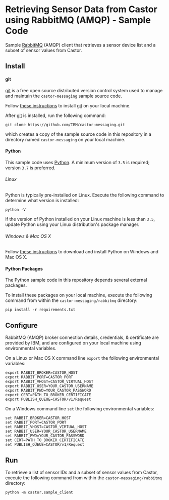 # Retrieving Sensor Data from Castor using RabbitMQ (AMQP) - Sample Code

Sample [RabbitMQ](https://www.rabbitmq.com/) (AMQP) client that retrieves a sensor device list and a subset of sensor values from Castor.

## Install

#### git

[git](https://git-scm.com/) is a free open source distributed version control system used to manage and maintain the 
`castor-messaging` sample source code.

Follow [these instructions](https://git-scm.com/book/en/v2/Getting-Started-Installing-Git) to install 
[git](https://git-scm.com/) on your local machine.

After [git](https://git-scm.com/) is installed, run the following command:

```
git clone https://github.com/IBM/castor-messaging.git
```

which creates a copy of the sample source code in this repository in a directory named `castor-messaging` on your local machine.

#### Python

This sample code uses [Python](https://www.python.org/). A minimum version of `3.5` is required; version `3.7` is preferred.

###### Linux
Python is typically pre-installed on Linux. Execute the following command to determine what version is installed:

```
python -V 
```

If the version of Python installed on your Linux machine is less than `3.5`, update Python using your Linux distribution's package manager. 

###### Windows & Mac OS X

Follow [these instructions](https://www.python.org/downloads/) to download and install Python on Windows and Mac OS X. 



#### Python Packages
The Python sample code in this repository depends several external packages.

To install these packages on your local machine, execute the following command from within the `castor-messaging/rabbitmq` directory:

```
pip install -r requirements.txt
```

## Configure

RabbitMQ (AMQP) broker connection details, credentials, & certificate are provided by IBM, and are configured on your local machine using environmental variables.

On a Linux or Mac OS X command line `export` the following environmental variables:

```
export RABBIT_BROKER=CASTOR_HOST
export RABBIT_PORT=CASTOR_PORT
export RABBIT_VHOST=CASTOR_VIRTUAL_HOST
export RABBIT_USER=YOUR_CASTOR_USERNAME
export RABBIT_PWD=YOUR_CASTOR_PASSWORD
export CERT=PATH_TO_BROKER_CERTIFICATE
export PUBLISH_QUEUE=CASTOR/v1/Request
```

On a Windows command line `set` the following environmental variables:

```
set RABBIT_BROKER=CASTOR_HOST
set RABBIT_PORT=CASTOR_PORT
set RABBIT_VHOST=CASTOR_VIRTUAL_HOST
set RABBIT_USER=YOUR_CASTOR_USERNAME
set RABBIT_PWD=YOUR_CASTOR_PASSWORD
set CERT=PATH_TO_BROKER_CERTIFICATE
set PUBLISH_QUEUE=CASTOR/v1/Request
```

## Run

To retrieve a list of sensor IDs and a subset of sensor values from Castor, execute the following command from within the `castor-messaging/rabbitmq` directory:

```
python -m castor.sample_client
``` 

